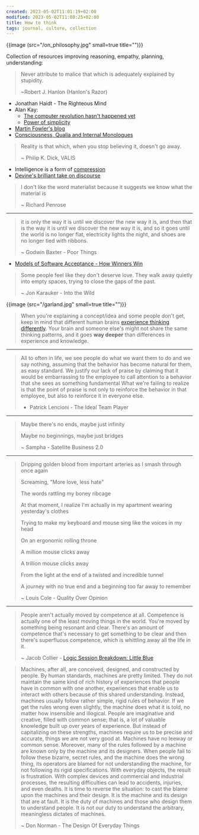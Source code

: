 ```yaml
---
created: 2023-05-02T11:01:19+02:00
modified: 2023-05-02T11:08:25+02:00
title: How to think
tags: journal, culture, collection
---
```


{{image (src="/on_philosophy.jpg" small=true title="")}}

Collection of resources improving reasoning, empathy, planning, understanding:

> Never attribute to malice that
> which is adequately explained
> by stupidity.
>
> ~Robert J. Hanlon (Hanlon's Razor)

- Jonathan Haidt - The Righteous Mind
- Alan Kay:
  - [The computer revolution hasn't happened yet](https://invidious.baczek.me/watch?v=oKg1hTOQXoY)
  - [Power of simplicity](https://invidious.baczek.me/watch?v=NdSD07U5uBs)
- [Martin Fowler's blog](https://martinfowler.com/)
- [Consciousness, Qualia and Internal Monologues](https://youtu.be/qd1LG_2Fthk)

> Reality is that which, when you stop believing it, doesn't go away.
>
> ~ Philip K. Dick, VALIS

- Intelligence is a form of [compression](http://prize.hutter1.net/)
- [Devine's brilliant take on
  discourse](https://wiki.xxiivv.com/site/discourse.html)

> I don't like the word materialist
> because it suggests we know
> what the material is
>
> ~ Richard Penrose

---

> it is only the way it is until we discover
> the new way it is, and then that is the way
> it is until we discover the new way it is,
> and so it goes until the world is no longer
> flat, electricity lights the night, and
> shoes are no longer tied with ribbons.
>
> ~ Godwin Baxter - Poor Things

- [Models of Software Acceptance - How Winners Win](https://www.dreamsongs.com/Files/AcceptanceModels.pdf)

> Some people feel like they don't deserve love.
> They walk away quietly into empty spaces, trying
> to close the gaps of the past.
>
> ~ Jon Karauker - Into the Wild

{{image (src="/garland.jpg" small=true title="")}}

> When you're explaining a concept/idea and some people don't get, keep in mind
> that different human brains [experience thinking
> differently](https://gwern.net/doc/psychology/linguistics/2024-fedorenko.pdf).
> Your brain and someone else's might not share the same thinking patterns, and
> it goes **way deeper** than differences in experience and knowledge.

---

> All to often in life, we see people do what we want them to do and we say
> nothing, assuming that the behavior has become natural for them, as easy
> standard. We justify our lack of praise by claiming that it would be
> embarrassing to the employee to call attention to a behavior that she sees as
> something fundamental What we're failing to realize is that the point of
> praise is not only to reinforce the behavior in that employee, but also to
> reinforce it in everyone else.
>
> - Patrick Lencioni - The Ideal Team Player

---

> Maybe there's no ends, maybe just infinity
>
> Maybe no beginnings, maybe just bridges
>
> ~ Sampha - Satellite Business 2.0

---

> Dripping golden blood from important arteries as I smash through once again
>
> Screaming, "More love, less hate"
>
> The words rattling my boney ribcage
>
> At that moment, I realize I'm actually in my apartment wearing yеsterday's clothes
>
> Trying to make my kеyboard and mouse sing like the voices in my head
>
> On an ergonomic rolling throne
>
> A million mouse clicks away
>
> A trillion mouse clicks away
>
> From the light at the end of a twisted and incredible tunnel
>
> A journey with no true end and a beginning too far away to remember
>
> ~ Louis Cole - Quality Over Opinion

---

> People aren't actually moved by competence at all. Competence is actually one
> of the least moving things in the world. You're moved by something being
> resonant and clear. There's an amount of competence that's necessary to get
> something to be clear and then there's superfluous competence, which is
> whittling away all the life in it.
>
> ~ Jacob Collier - [Logic Session Breakdown: Little Blue](https://youtu.be/M-Ii2_GgdRs?si=Mik_xJahM9wZ0Sup)

> Machines, after all, are conceived, designed, and constructed by people. By
> human standards, machines are pretty limited. They do not maintain the same
> kind of rich history of experiences that people have in common with one another,
> experiences that enable us to interact with others because of this shared
> understanding. Instead, machines usually follow rather simple, rigid rules of
> behavior. If we get the rules wrong even slightly, the machine does what it
> is told, no matter how insensible and illogical. People are imaginative and
> creative, filled with common sense; that is, a lot of valuable knowledge built
> up over years of experience. But instead of capitalizing on these strengths,
> machines require us to be precise and accurate, things we are not very good at.
> Machines have no leeway or common sense. Moreover, many of the rules followed
> by a machine are known only by the machine and its designers. When people fail
> to follow these bizarre, secret rules, and the machine does the wrong thing,
> its operators are blamed for not understanding the machine, for not following
> its rigid specifications. With everyday objects, the result is frustration.
> With complex devices and commercial and industrial processes, the resulting
> difficulties can lead to accidents, injuries, and even deaths. It is time to
> reverse the situation: to cast the blame upon the machines and their design. It
> is the machine and its design that are at fault. It is the duty of machines and
> those who design them to understand people. It is not our duty to understand the
> arbitrary, meaningless dictates of machines.
>
> ~ Don Norman - The Design Of Everyday Things

